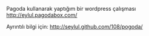 


Pagoda kullanarak yaptığım bir wordpress çalışması
	http://eylul.pagodabox.com/

Ayrıntılı bilgi için:
	http://seylul.github.com/108/pogoda/
